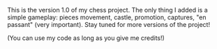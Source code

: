 This is the version 1.0 of my chess project. The only thing I added
is a simple gameplay: pieces movement, castle, promotion, captures, "en passant" (very important).
Stay tuned for more versions of the project!

(You can use my code as long as you give me credits!)
